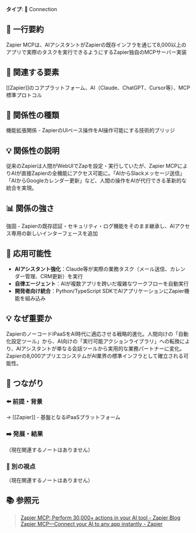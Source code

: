 **タイプ**: 🔗 Connection

## 📝 一行要約
Zapier MCPは、AIアシスタントがZapierの既存インフラを通じて8,000以上のアプリで実際のタスクを実行できるようにするZapier独自のMCPサーバー実装

## 🎯 関連する要素
[[Zapier]]のコアプラットフォーム、AI（Claude、ChatGPT、Cursor等）、MCP標準プロトコル

## 🔄 関係性の種類
機能拡張関係 - ZapierのUIベース操作をAI操作可能にする技術的ブリッジ

## 💡 関係性の説明
従来のZapierは人間がWebUIでZapを設定・実行していたが、Zapier MCPによりAIが直接Zapierの全機能にアクセス可能に。「AIからSlackメッセージ送信」「AIからGoogleカレンダー更新」など、人間の操作をAIが代行できる革新的な統合を実現。

## 📊 関係の強さ
強固 - Zapierの既存認証・セキュリティ・ログ機能をそのまま継承し、AIアクセス専用の新しいインターフェースを追加

## 🧩 応用可能性
- **AIアシスタント強化**：Claude等が実際の業務タスク（メール送信、カレンダー管理、CRM更新）を実行
- **自律エージェント**：AIが複数アプリを跨いだ複雑なワークフローを自動実行
- **開発者向け統合**：Python/TypeScript SDKでAIアプリケーションにZapier機能を組み込み

## 💡 なぜ重要か
ZapierのノーコードiPaaSをAI時代に適応させる戦略的進化。人間向けの「自動化設定ツール」から、AI向けの「実行可能アクションライブラリ」への転換により、AIアシスタントが単なる会話ツールから実用的な業務パートナーに変化。Zapierの8,000アプリエコシステムがAI業界の標準インフラとして確立される可能性。

## 🔗 つながり
### ⬅️ 前提・背景
→ [[Zapier]] - 基盤となるiPaaSプラットフォーム

### ➡️ 発展・結果
（現在関連するノートはありません）

### 🔀 別の視点
（現在関連するノートはありません）

## 📚 参照元
> [Zapier MCP: Perform 30,000+ actions in your AI tool - Zapier Blog](https://zapier.com/blog/zapier-mcp-guide/)
> [Zapier MCP—Connect your AI to any app instantly - Zapier](https://zapier.com/mcp)